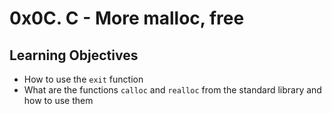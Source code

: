 <h1 class="gap">0x0C. C - More malloc, free</h1>

<h2>Learning Objectives</h2>

<ul>
<li>How to use the <code>exit</code> function</li>
<li>What are the functions <code>calloc</code> and <code>realloc</code> from the standard library and how to use them</li>
</ul>